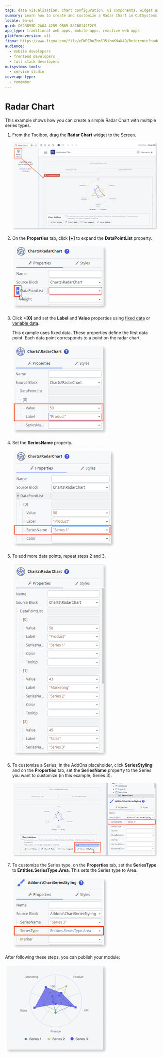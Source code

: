 ```yaml
---
tags: data visualization, chart configuration, ui components, widget usage, visual design
summary: Learn how to create and customize a Radar Chart in OutSystems 11 (O11) using fixed or variable data and series styling options.
locale: en-us
guid: C623895D-2A0A-4259-9B65-88C68142E2C9
app_type: traditional web apps, mobile apps, reactive web apps
platform-version: o11
figma: https://www.figma.com/file/eFWRZ0nZhm5J5ibmKMak49/Reference?node-id=2534:4614
audience:
  - mobile developers
  - frontend developers
  - full stack developers
outsystems-tools:
  - service studio
coverage-type:
  - remember
---
```


# Radar Chart

This example shows how you can create a simple Radar Chart with multiple series types.

1. From the Toolbox, drag the **Radar Chart** widget to the Screen.

    ![Screenshot showing the Radar Chart widget being dragged onto the screen in the development environment](images/chartradardrag-ss.png "Dragging Radar Chart Widget")

1. On the **Properties** tab, click **[+]** to expand the **DataPointList** property.

    ![Screenshot of the Properties tab with the DataPointList property expanded to show options](images/chartradar-expand-ss.png "Expanding DataPointList Property")

1. Click **+[0]** and set the **Label** and **Value** properties using [fixed data](chart-data-v2.md#populate-your-chart-with-fixed-data) or [variable data](chart-data-v2.md#populate-your-chart-with-variable-data).

    This example uses fixed data. These properties define the first data point. Each data point corresponds to a point on the radar chart.  

    ![Screenshot illustrating how to set the Label and Value properties for a data point in the Radar Chart](images/chartradar-datapoint-ss.png "Setting Data Point Properties")

1. Set the **SeriesName** property.

    ![Screenshot showing the SeriesName property field in the Radar Chart widget's Properties tab](images/chartradar-seriesname-ss.png "Setting SeriesName Property")

1. To add more data points, repeat steps 2 and 3.

    ![Screenshot demonstrating how to add more data points to the Radar Chart by repeating previous steps](images/chartradar-extra-datapoints-ss.png "Adding Additional Data Points")

1. To customize a Series, in the AddOns placeholder, click **SeriesStyling** and on the **Properties** tab, set the **SeriesName** property to the Series you want to customize (in this example, Series 3).

    ![Screenshot of the SeriesStyling option in the AddOns placeholder used to customize a series in the Radar Chart](images/chartradar-customize-series-ss.png "Customizing a Series in Radar Chart")

1. To customize the Series type, on the **Properties** tab, set the **SeriesType** to **Entities.SeriesType.Area**. This sets the Series type to Area.  

    ![Screenshot showing the SeriesType property set to Entities.SeriesType.Area in the Radar Chart Properties tab](images/chartradar-series-type-ss.png "Setting Series Type to Area")

After following these steps, you can publish your module:

![Image of the final Radar Chart result after publishing the module](images/chartradar-result.png "Final Radar Chart Result")
